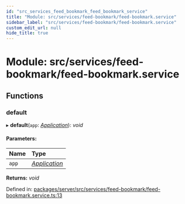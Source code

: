 ```yaml
---
id: "src_services_feed_bookmark_feed_bookmark_service"
title: "Module: src/services/feed-bookmark/feed-bookmark.service"
sidebar_label: "src/services/feed-bookmark/feed-bookmark.service"
custom_edit_url: null
hide_title: true
---
```


# Module: src/services/feed-bookmark/feed-bookmark.service

## Functions

### default

▸ **default**(`app`: [*Application*](src_declarations.md#application)): *void*

#### Parameters:

Name | Type |
:------ | :------ |
`app` | [*Application*](src_declarations.md#application) |

**Returns:** *void*

Defined in: [packages/server/src/services/feed-bookmark/feed-bookmark.service.ts:13](https://github.com/xr3ngine/xr3ngine/blob/7650c2bea/packages/server/src/services/feed-bookmark/feed-bookmark.service.ts#L13)
